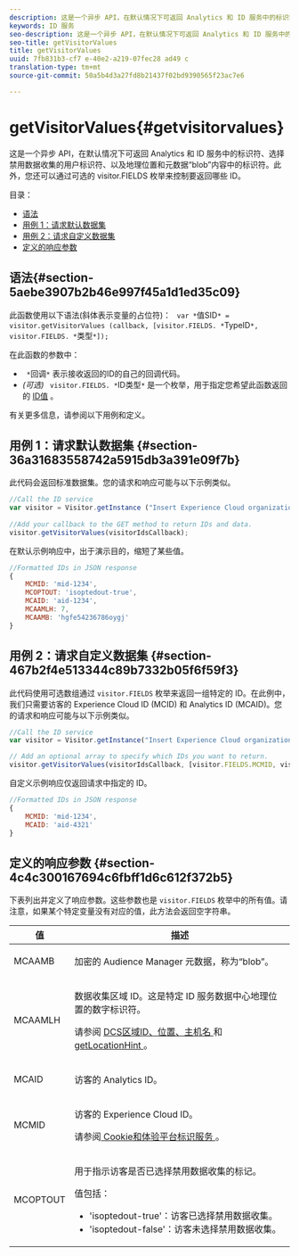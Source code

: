 ```yaml
---
description: 这是一个异步 API，在默认情况下可返回 Analytics 和 ID 服务中的标识符、选择禁用数据收集的用户标识符、以及地理位置和元数据“blob”内容中的标识符。此外，您还可以通过可选的 visitor.FIELDS 枚举来控制要返回哪些 ID。
keywords: ID 服务
seo-description: 这是一个异步 API，在默认情况下可返回 Analytics 和 ID 服务中的标识符、选择禁用数据收集的用户标识符、以及地理位置和元数据“blob”内容中的标识符。此外，您还可以通过可选的 visitor.FIELDS 枚举来控制要返回哪些 ID。
seo-title: getVisitorValues
title: getVisitorValues
uuid: 7fb831b3-cf7 e-40e2-a219-07fec28 ad49 c
translation-type: tm+mt
source-git-commit: 50a5b4d3a27fd8b21437f02bd9390565f23ac7e6

---
```



# getVisitorValues{#getvisitorvalues}

这是一个异步 API，在默认情况下可返回 Analytics 和 ID 服务中的标识符、选择禁用数据收集的用户标识符、以及地理位置和元数据“blob”内容中的标识符。此外，您还可以通过可选的 visitor.FIELDS 枚举来控制要返回哪些 ID。

目录：

<ul class="simplelist"> 
 <li> <a href="../../library/get-set/getvisitorvalues.md#section-5aebe3907b2b46e997f45a1d1ed35c09" format="dita" scope="local">语法</a> </li> 
 <li> <a href="../../library/get-set/getvisitorvalues.md#section-36a31683558742a5915db3a391e09f7b" format="dita" scope="local"> 用例 1：请求默认数据集 </a> </li> 
 <li> <a href="../../library/get-set/getvisitorvalues.md#section-467b2f4e513344c89b7332b05f6f59f3" format="dita" scope="local"> 用例 2：请求自定义数据集 </a> </li> 
 <li> <a href="../../library/get-set/getvisitorvalues.md#section-4c4c300167694c6fbff1d6c612f372b5" format="dita" scope="local"> 定义的响应参数 </a> </li> 
</ul>

## 语法{#section-5aebe3907b2b46e997f45a1d1ed35c09}

此函数使用以下语法(斜体表示变量的占位符)： ` var *`值SID`* = visitor.getVisitorValues (callback, [visitor.FIELDS. *`TypeID`*, visitor.FIELDS. *`类型`*]);`

在此函数的参数中：

* ` *`回调`*` 表示接收返回的ID的自己的回调代码。
* *(可选)* ` visitor.FIELDS. *`ID类型`*` 是一个枚举，用于指定您希望此函数返回的 [ID值](../../library/get-set/getvisitorvalues.md#section-4c4c300167694c6fbff1d6c612f372b5) 。

有关更多信息，请参阅以下用例和定义。

## 用例 1：请求默认数据集 {#section-36a31683558742a5915db3a391e09f7b}

此代码会返回标准数据集。您的请求和响应可能与以下示例类似。

```js
//Call the ID service 
var visitor = Visitor.getInstance ("Insert Experience Cloud organization ID here",{...}); 
   
//Add your callback to the GET method to return IDs and data. 
visitor.getVisitorValues(visitorIdsCallback);
```

在默认示例响应中，出于演示目的，缩短了某些值。

```js
//Formatted IDs in JSON response 
{ 
    MCMID: 'mid-1234', 
    MCOPTOUT: 'isoptedout-true', 
    MCAID: 'aid-1234', 
    MCAAMLH: 7, 
    MCAAMB: 'hgfe54236786oygj' 
}
```

## 用例 2：请求自定义数据集 {#section-467b2f4e513344c89b7332b05f6f59f3}

此代码使用可选数组通过 `visitor.FIELDS` 枚举来返回一组特定的 ID。在此例中，我们只需要访客的 Experience Cloud ID (MCID) 和 Analytics ID (MCAID)。您的请求和响应可能与以下示例类似。

```js
//Call the ID service 
var visitor = Visitor.getInstance("Insert Experience Cloud organization ID here", { ... });

// Add an optional array to specify which IDs you want to return. 
visitor.getVisitorValues(visitorIdsCallback, [visitor.FIELDS.MCMID, visitor.FIELDS.MCAID]);
```

自定义示例响应仅返回请求中指定的 ID。

```js
//Formatted IDs in JSON response 
{ 
    MCMID: 'mid-1234', 
    MCAID: 'aid-4321' 
}
```

## 定义的响应参数 {#section-4c4c300167694c6fbff1d6c612f372b5}

下表列出并定义了响应参数。这些参数也是 `visitor.FIELDS` 枚举中的所有值。请注意，如果某个特定变量没有对应的值，此方法会返回空字符串。

<table id="table_32D0FEEA76CE4F298EED4B8F5C644232"> 
 <thead> 
  <tr> 
   <th colname="col1" class="entry"> 值 </th> 
   <th colname="col2" class="entry"> 描述 </th> 
  </tr> 
 </thead>
 <tbody> 
  <tr> 
   <td colname="col1"> <p> <span class="codeph"> MCAAMB </span> </p> </td> 
   <td colname="col2"> <p>加密的 <span class="keyword">Audience Manager</span> 元数据，称为“blob”。 </p> </td> 
  </tr> 
  <tr> 
   <td colname="col1"> <p> <span class="codeph"> MCAAMLH </span> </p> </td> 
   <td colname="col2"> <p>数据收集区域 ID。这是特定 ID 服务数据中心地理位置的数字标识符。 </p> <p>请参阅 <a href="https://marketing.adobe.com/resources/help/en_US/aam/dcs-regions.html" format="https" scope="external"> DCS区域ID、位置、主机名 </a> 和 <a href="../../library/get-set/getlocationhint.md#reference-a761030ff06c4439946bb56febf42d4c" format="dita" scope="local"> getLocationHint </a>。 </p> </td> 
  </tr> 
  <tr> 
   <td colname="col1"> <p> <span class="codeph"> MCAID </span> </p> </td> 
   <td colname="col2"> <p>访客的 <span class="keyword">Analytics</span> ID。 </p> </td> 
  </tr> 
  <tr> 
   <td colname="col1"> <p> <span class="codeph"> MCMID </span> </p> </td> 
   <td colname="col2"> <p>访客的 Experience Cloud ID。 </p> <p>请参阅<a href="../../introduction/cookies.md" format="dita" scope="local"> Cookie和体验平台标识服务 </a>。 </p> </td> 
  </tr> 
  <tr> 
   <td colname="col1"> <p> <span class="codeph"> MCOPTOUT </span> </p> </td> 
   <td colname="col2"> <p>用于指示访客是否已选择禁用数据收集的标记。 </p> <p>值包括： </p> <p> 
     <ul id="ul_E82431DE12B449F8822499364B363798"> 
      <li id="li_2BAB7C15A38A408E8FC4B85E70B66E46"> <span class="codeph">'isoptedout-true'</span>：访客已选择禁用数据收集。 </li> 
      <li id="li_BB80AE4CEBC44166BC04428B212FEF51"> <span class="codeph">'isoptedout-false'</span>：访客未选择禁用数据收集。 </li> 
     </ul> </p> </td> 
  </tr> 
 </tbody> 
</table>

